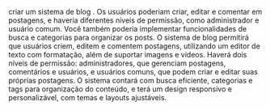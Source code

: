 criar um sistema de blog . Os usuários poderiam criar, editar e comentar em postagens, e haveria diferentes níveis de permissão, como administrador e usuário comum. Você também poderia implementar funcionalidades de busca e categorias para organizar os posts.
O sistema de blog permitirá que usuários criem, editem e comentem postagens, utilizando um editor de texto com formatação, além de suportar imagens e vídeos. Haverá dois níveis de permissão: administradores, que gerenciam postagens, comentários e usuários, e usuários comuns, que podem criar e editar suas próprias postagens. O sistema contará com busca eficiente, categorias e tags para organização do conteúdo, e terá um design responsivo e personalizável, com temas e layouts ajustáveis.
